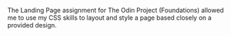The Landing Page assignment for The Odin Project (Foundations) allowed me to use my CSS skills to layout and style a page based closely on a provided design.